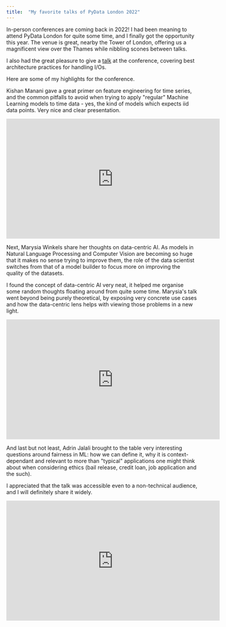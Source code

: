 ```yaml
---
title:  "My favorite talks of PyData London 2022"
---
```


In-person conferences are coming back in 2022! I had been meaning to attend PyData London for quite some time, and I 
finally got the opportunity this year. The venue is great, nearby the Tower of London, offering us a magnificent view over the Thames 
while nibbling scones between talks.

I also had the great pleasure to give a [talk](/talks/2022-06-18-off-with-their-ios.html) at the conference, covering best 
architecture practices for handling I/Os. 

Here are some of my highlights for the conference.

Kishan Manani gave a great primer on feature engineering for time series, and the common pitfalls to avoid when trying to 
apply "regular" Machine Learning models to time data - yes, the kind of models which expects iid data points. 
Very nice and clear presentation.

<div class="iframe-wrapper">
    <iframe width="560" height="315" src="https://www.youtube.com/embed/9QtL7m3YS9I" title="YouTube video player" frameborder="0" 
        allow="accelerometer; autoplay; clipboard-write; encrypted-media; gyroscope; picture-in-picture" allowfullscreen></iframe>
 </div>

Next, Marysia Winkels share her thoughts on data-centric AI. As models in Natural Language Processing and Computer Vision 
are becoming so huge that it makes no sense trying to improve them, the role of the data scientist switches from that of 
a model builder to focus more on improving the quality of the datasets. 

I found the concept of data-centric AI very neat, it helped me organise some random thoughts floating around from quite some time. 
Marysia's talk went beyond being purely theoretical, by exposing very concrete use cases and how the data-centric lens 
helps with viewing those problems in a new light.

<div class="iframe-wrapper">
    <iframe width="560" height="315" src="https://www.youtube.com/embed/vgtdPwUrP5I" title="YouTube video player" frameborder="0" 
        allow="accelerometer; autoplay; clipboard-write; encrypted-media; gyroscope; picture-in-picture" allowfullscreen></iframe>
</div>

And last but not least, Adrin Jalali brought to the table very interesting questions around fairness in ML: 
how we can define it, why it is context-dependant and relevant to more than "typical" applications one might think about 
when considering ethics (bail release, credit loan, job application and the such). 

I appreciated that the talk was accessible even to a non-technical audience, and I will definitely share it widely.

<div class="iframe-wrapper">
    <iframe width="560" height="315" src="https://www.youtube.com/embed/9uLDyK8jKYc" title="YouTube video player" frameborder="0" 
        allow="accelerometer; autoplay; clipboard-write; encrypted-media; gyroscope; picture-in-picture" allowfullscreen></iframe>
</div>
  

